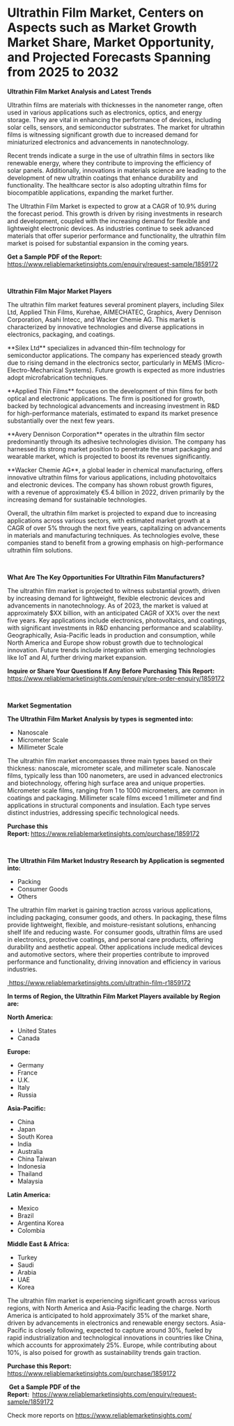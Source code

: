 <p><h1>Ultrathin Film Market, Centers on Aspects such as Market Growth Market Share, Market Opportunity, and Projected Forecasts Spanning from 2025 to 2032</h1></p><p><strong>Ultrathin Film Market Analysis and Latest Trends</strong></p>
<p><p>Ultrathin films are materials with thicknesses in the nanometer range, often used in various applications such as electronics, optics, and energy storage. They are vital in enhancing the performance of devices, including solar cells, sensors, and semiconductor substrates. The market for ultrathin films is witnessing significant growth due to increased demand for miniaturized electronics and advancements in nanotechnology.</p><p>Recent trends indicate a surge in the use of ultrathin films in sectors like renewable energy, where they contribute to improving the efficiency of solar panels. Additionally, innovations in materials science are leading to the development of new ultrathin coatings that enhance durability and functionality. The healthcare sector is also adopting ultrathin films for biocompatible applications, expanding the market further.</p><p>The Ultrathin Film Market is expected to grow at a CAGR of 10.9% during the forecast period. This growth is driven by rising investments in research and development, coupled with the increasing demand for flexible and lightweight electronic devices. As industries continue to seek advanced materials that offer superior performance and functionality, the ultrathin film market is poised for substantial expansion in the coming years.</p></p>
<p><strong>Get a Sample PDF of the Report:&nbsp;</strong> <a href="https://www.reliablemarketinsights.com/enquiry/request-sample/1859172?utm_campaign=2441&utm_medium=2&utm_source=Github&utm_content=ia&utm_term=31032025&utm_id=ultrathin-film">https://www.reliablemarketinsights.com/enquiry/request-sample/1859172</a></p>
<p>&nbsp;</p>
<p><strong>Ultrathin Film Major Market Players</strong></p>
<p><p>The ultrathin film market features several prominent players, including Silex Ltd, Applied Thin Films, Kurehae, AIMECHATEC, Graphics, Avery Dennison Corporation, Asahi Intecc, and Wacker Chemie AG. This market is characterized by innovative technologies and diverse applications in electronics, packaging, and coatings.</p><p>**Silex Ltd** specializes in advanced thin-film technology for semiconductor applications. The company has experienced steady growth due to rising demand in the electronics sector, particularly in MEMS (Micro-Electro-Mechanical Systems). Future growth is expected as more industries adopt microfabrication techniques.</p><p>**Applied Thin Films** focuses on the development of thin films for both optical and electronic applications. The firm is positioned for growth, backed by technological advancements and increasing investment in R&D for high-performance materials, estimated to expand its market presence substantially over the next few years.</p><p>**Avery Dennison Corporation** operates in the ultrathin film sector predominantly through its adhesive technologies division. The company has harnessed its strong market position to penetrate the smart packaging and wearable market, which is projected to boost its revenues significantly.</p><p>**Wacker Chemie AG**, a global leader in chemical manufacturing, offers innovative ultrathin films for various applications, including photovoltaics and electronic devices. The company has shown robust growth figures, with a revenue of approximately €5.4 billion in 2022, driven primarily by the increasing demand for sustainable technologies.</p><p>Overall, the ultrathin film market is projected to expand due to increasing applications across various sectors, with estimated market growth at a CAGR of over 5% through the next five years, capitalizing on advancements in materials and manufacturing techniques. As technologies evolve, these companies stand to benefit from a growing emphasis on high-performance ultrathin film solutions.</p></p>
<p>&nbsp;</p>
<p><strong>What Are The Key Opportunities For Ultrathin Film Manufacturers?</strong></p>
<p><p>The ultrathin film market is projected to witness substantial growth, driven by increasing demand for lightweight, flexible electronic devices and advancements in nanotechnology. As of 2023, the market is valued at approximately $XX billion, with an anticipated CAGR of XX% over the next five years. Key applications include electronics, photovoltaics, and coatings, with significant investments in R&D enhancing performance and scalability. Geographically, Asia-Pacific leads in production and consumption, while North America and Europe show robust growth due to technological innovation. Future trends include integration with emerging technologies like IoT and AI, further driving market expansion.</p></p>
<p><strong>Inquire or Share Your Questions If Any Before Purchasing This Report:</strong> <a href="https://www.reliablemarketinsights.com/enquiry/pre-order-enquiry/1859172?utm_campaign=2441&utm_medium=2&utm_source=Github&utm_content=ia&utm_term=31032025&utm_id=ultrathin-film">https://www.reliablemarketinsights.com/enquiry/pre-order-enquiry/1859172</a></p>
<p>&nbsp;</p>
<p><strong>Market Segmentation</strong></p>
<p><strong>The Ultrathin Film Market Analysis by types is segmented into:</strong></p>
<p><ul><li>Nanoscale</li><li>Micrometer Scale</li><li>Millimeter Scale</li></ul></p>
<p><p>The ultrathin film market encompasses three main types based on their thickness: nanoscale, micrometer scale, and millimeter scale. Nanoscale films, typically less than 100 nanometers, are used in advanced electronics and biotechnology, offering high surface area and unique properties. Micrometer scale films, ranging from 1 to 1000 micrometers, are common in coatings and packaging. Millimeter scale films exceed 1 millimeter and find applications in structural components and insulation. Each type serves distinct industries, addressing specific technological needs.</p></p>
<p><strong>Purchase this Report:&nbsp;</strong><a href="https://www.reliablemarketinsights.com/purchase/1859172?utm_campaign=2441&utm_medium=2&utm_source=Github&utm_content=ia&utm_term=31032025&utm_id=ultrathin-film">https://www.reliablemarketinsights.com/purchase/1859172</a></p>
<p>&nbsp;</p>
<p><strong>The Ultrathin Film Market Industry Research by Application is segmented into:</strong></p>
<p><ul><li>Packing</li><li>Consumer Goods</li><li>Others</li></ul></p>
<p><p>The ultrathin film market is gaining traction across various applications, including packaging, consumer goods, and others. In packaging, these films provide lightweight, flexible, and moisture-resistant solutions, enhancing shelf life and reducing waste. For consumer goods, ultrathin films are used in electronics, protective coatings, and personal care products, offering durability and aesthetic appeal. Other applications include medical devices and automotive sectors, where their properties contribute to improved performance and functionality, driving innovation and efficiency in various industries.</p></p>
<p><a href="https://www.reliablemarketinsights.com/ultrathin-film-r1859172?utm_campaign=2441&utm_medium=2&utm_source=Github&utm_content=ia&utm_term=31032025&utm_id=ultrathin-film">&nbsp;https://www.reliablemarketinsights.com/ultrathin-film-r1859172</a></p>
<p><strong>In terms of Region, the Ultrathin Film Market Players available by Region are:</strong></p>
<p>
    <p> <strong> North America: </strong>
        <ul>
            <li>United States</li>
            <li>Canada</li>
        </ul>
        </p> 
    <p> <strong> Europe: </strong>
        <ul>
            <li>Germany</li>
            <li>France</li>
            <li>U.K.</li>
            <li>Italy</li>
            <li>Russia</li>
        </ul>
        </p> 
    <p> <strong> Asia-Pacific: </strong>
        <ul>
            <li>China</li>
            <li>Japan</li>
            <li>South Korea</li>
            <li>India</li>
            <li>Australia</li>
            <li>China Taiwan</li>
            <li>Indonesia</li>
            <li>Thailand</li>
            <li>Malaysia</li>
        </ul>
        </p> 
    <p> <strong> Latin America: </strong>
        <ul>
            <li>Mexico</li>
            <li>Brazil</li>
            <li>Argentina Korea</li>
            <li>Colombia</li>
        </ul>
        </p> 
    <p> <strong> Middle East & Africa: </strong>
        <ul>
            <li>Turkey</li>
            <li>Saudi</li>
            <li>Arabia</li>
            <li>UAE</li>
            <li>Korea</li>
        </ul>
    </p>
    </p>
<p><p>The ultrathin film market is experiencing significant growth across various regions, with North America and Asia-Pacific leading the charge. North America is anticipated to hold approximately 35% of the market share, driven by advancements in electronics and renewable energy sectors. Asia-Pacific is closely following, expected to capture around 30%, fueled by rapid industrialization and technological innovations in countries like China, which accounts for approximately 25%. Europe, while contributing about 10%, is also poised for growth as sustainability trends gain traction.</p></p>
<p><strong>Purchase this Report: </strong><a href="https://www.reliablemarketinsights.com/purchase/1859172?utm_campaign=2441&utm_medium=2&utm_source=Github&utm_content=ia&utm_term=31032025&utm_id=ultrathin-film">https://www.reliablemarketinsights.com/purchase/1859172</a></p>
<p>&nbsp;<strong>Get a Sample PDF of the Report:&nbsp;&nbsp;</strong><a href="https://www.reliablemarketinsights.com/enquiry/request-sample/1859172?utm_campaign=2441&utm_medium=2&utm_source=Github&utm_content=ia&utm_term=31032025&utm_id=ultrathin-film">https://www.reliablemarketinsights.com/enquiry/request-sample/1859172</a></p>
<p><strong></strong></p>
<p>Check more reports on <a href="https://www.reliablemarketinsights.com/?utm_campaign=2441&utm_medium=2&utm_source=Github&utm_content=ia&utm_term=31032025&utm_id=ultrathin-film">https://www.reliablemarketinsights.com/</a></p>